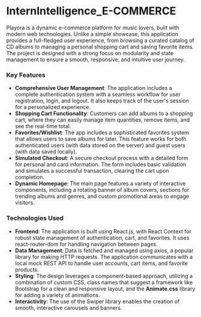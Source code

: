 # InternIntelligence_E-COMMERCE

Playora is a dynamic e-commerce platform for music lovers, built with modern web technologies. Unlike a simple showcase, this application provides a full-fledged user experience, from browsing a curated catalog of CD albums to managing a personal shopping cart and saving favorite items. The project is designed with a strong focus on modularity and state management to ensure a smooth, responsive, and intuitive user journey.

### Key Features
* **Comprehensive User Management**: The application includes a complete authentication system with a seamless workflow for user registration, login, and logout. It also keeps track of the user's session for a personalized experience.
* **Shopping Cart Functionality**: Customers can add albums to a shopping cart, where they can easily manage item quantities, remove items, and see the real-time total.
* **Favorites/Wishlist**: The app includes a sophisticated favorites system that allows users to save albums for later. This feature works for both authenticated users (with data stored on the server) and guest users (with data saved locally).
* **Simulated Checkout**: A secure checkout process with a detailed form for personal and card information. The form includes basic validation and simulates a successful transaction, clearing the cart upon completion.
* **Dynamic Homepage**: The main page features a variety of interactive components, including a rotating banner of album covers, sections for trending albums and genres, and custom promotional areas to engage visitors.

### Technologies Used
* **Frontend**: The application is built using React.js, with React Context for robust state management of authentication, cart, and favorites. It uses react-router-dom for handling navigation between pages.
* **Data Management**: Data is fetched and managed using axios, a popular library for making HTTP requests. The application communicates with a local mock REST API to handle user accounts, cart items, and favorite products.
* **Styling**: The design leverages a component-based approach, utilizing a combination of custom CSS, class names that suggest a framework like Bootstrap for a clean and responsive layout, and the **Animate.css** library for adding a variety of animations. 
* **Interactivity**: The use of the Swiper library enables the creation of smooth, interactive carousels and banners.
